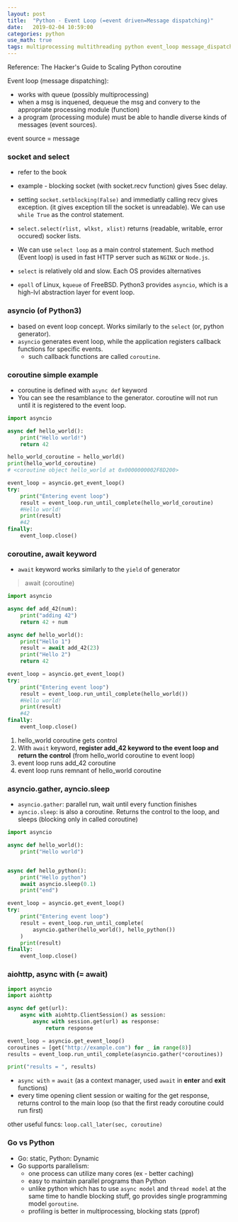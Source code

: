 ```yaml
---
layout: post
title:  "Python - Event Loop (=event driven=Message dispatching)"
date:   2019-02-04 10:59:00
categories: python
use_math: true
tags: multiprocessing multithreading python event_loop message_dispatching event_driven asyncio 
---
```


Reference: The Hacker's Guide to Scaling Python coroutine

Event loop (message dispatching):
* works with queue (possibly multiprocessing)
* when a msg is inquened, dequeue the msg and convery to the appropriate processing module (function)
* a program (processing module) must be able to handle diverse kinds of messages (event sources).

event source = message


### socket and select
* refer to the book

* example - blocking socket (with socket.recv function) gives 5sec delay.
* setting `socket.setblocking(False)` and immediatly calling recv gives exception. (it gives exception till the socket is unreadable). We can use `while True` as the control statement. 
* `select.select(rlist, wlkst, xlist)` returns (readable, writable, error occured) socker lists.
* We can use `select loop` as a main control statement. Such method (Event loop) is used in fast HTTP server such as `NGINX` or `Node.js`.
* `select` is relatively old and slow. Each OS provides alternatives  
 - `epoll` of Linux, `kqueue` of FreeBSD. Python3 provides `asyncio`, which is a high-lvl abstraction layer for event loop.

### asyncio (of Python3)
* based on event loop concept. Works similarly to the `select` (or, python generator).
* `asyncio` generates event loop, while the application registers callback functions for specific events.
	* such callback functions are called `coroutine`. 

### coroutine simple example
* coroutine is defined with `async def` keyword
* You can see the resamblance to the generator. coroutine will not run until it is registered to the event loop.

```python
import asyncio

async def hello_world():
    print("Hello world!")
    return 42

hello_world_coroutine = hello_world()
print(hello_world_coroutine)
# <coroutine object hello_world at 0x0000000002F8D200>

event_loop = asyncio.get_event_loop()
try:
    print("Entering event loop")
    result = event_loop.run_until_complete(hello_world_coroutine)
    #Hello world!
    print(result)
    #42
finally:
    event_loop.close()
```


### coroutine, await keyword
* `await` keyword works similarly to the `yield` of generator
> await (coroutine)

```python
import asyncio

async def add_42(num):
    print("adding 42")
    return 42 + num

async def hello_world():
    print("Hello 1")
    result = await add_42(23)
    print("Hello 2")
    return 42

event_loop = asyncio.get_event_loop()
try:
    print("Entering event loop")
    result = event_loop.run_until_complete(hello_world())
    #Hello world!
    print(result)
    #42
finally:
    event_loop.close()
```

1. hello_world coroutine gets control
2. With `await` keyword, __register add_42 keyword to the event loop and return the control__ (from hello_world coroutine to event loop)
3. event loop runs add_42 coroutine
4. event loop runs remnant of hello_world coroutine


### asyncio.gather, ayncio.sleep
* `asyncio.gather`: parallel run, wait until every function finishes
* `ayncio.sleep`: is also a coroutine. Returns the control to the loop, and sleeps (blocking only in called coroutine)

```python
import asyncio

async def hello_world():
    print("Hello world")


async def hello_python():
    print("Hello python")
    await asyncio.sleep(0.1)
    print("end")

event_loop = asyncio.get_event_loop()
try:
    print("Entering event loop")
    result = event_loop.run_until_complete(
        asyncio.gather(hello_world(), hello_python())
    )
    print(result)
finally:
    event_loop.close()
```

### aiohttp, async with (= await)

```python
import asyncio
import aiohttp

async def get(url):
    async with aiohttp.ClientSession() as session:
        async with session.get(url) as response:
            return response

event_loop = asyncio.get_event_loop()
coroutines = [get("http://example.com") for _ in range(8)]
results = event_loop.run_until_complete(asyncio.gather(*coroutines))

print("results = ", results)
```
* `async with` = `await` (as a context manager, used `await` in __enter__ and __exit__ functions)
* every time opening client session or waiting for the get response, returns control to the main loop (so that the first ready coroutine could run first)

other useful funcs: `loop.call_later(sec, coroutine)`

### Go vs Python
* Go: static, Python: Dynamic
* Go supports parallelism:
	* one process can utilize many cores (ex - better caching)
	* easy to maintain parallel programs than Python
	* unlike python which has to use `async model` and `thread model` at the same time to handle blocking stuff, go provides single programming model `goroutine`.
	* profiling is better in multiprocessing, blocking stats (pprof)